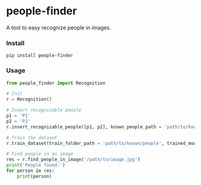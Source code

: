 # people-finder
A tool to easy recognize people in images.

### Install
```
pip install people-finder
```

### Usage
```python
from people_finder import Recognition

# Init
r = Recognition()

# Insert recognizable people
p1 = 'P1'
p2 = 'P2'
r.insert_recognizable_people([p1, p2], known_people_path = 'path/to/known/people')

# Train the dataset
r.train_dataset(train_folder_path = 'path/to/known/people', trained_model_path = "trained_model.clf")

# Find people in an image
res = r.find_people_in_image('/path/to/image.jpg')
print('People found:')
for person in res:
    print(person)
```
